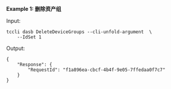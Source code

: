 **Example 1: 删除资产组**



Input: 

```
tccli dasb DeleteDeviceGroups --cli-unfold-argument  \
    --IdSet 1
```

Output: 
```
{
    "Response": {
        "RequestId": "f1a896ea-cbcf-4b4f-9e05-7ffedaa0f7c7"
    }
}
```

